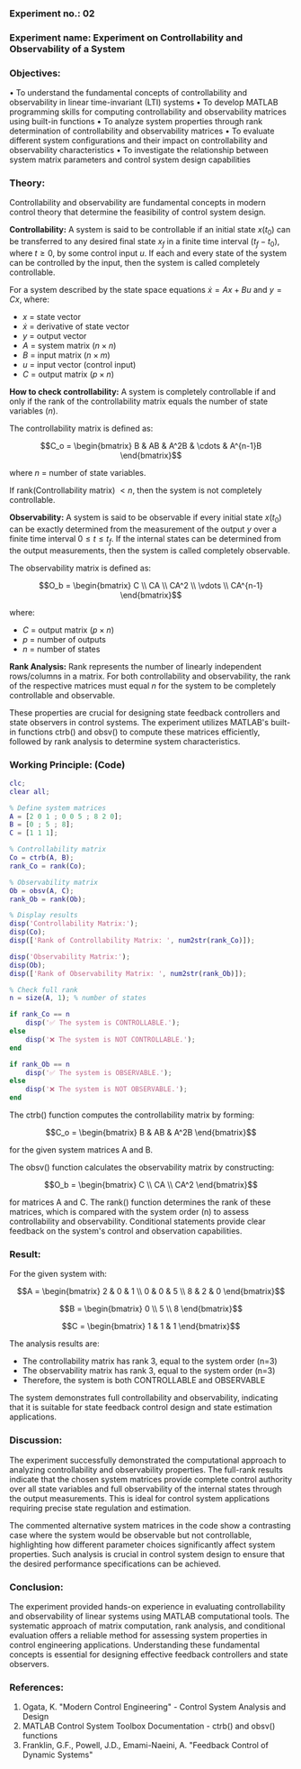 ### Experiment no.: 02
### Experiment name: Experiment on Controllability and Observability of a System
### Objectives:
• To understand the fundamental concepts of controllability and observability in linear time-invariant (LTI) systems
• To develop MATLAB programming skills for computing controllability and observability matrices using built-in functions
• To analyze system properties through rank determination of controllability and observability matrices
• To evaluate different system configurations and their impact on controllability and observability characteristics
• To investigate the relationship between system matrix parameters and control system design capabilities

### Theory:
Controllability and observability are fundamental concepts in modern control theory that determine the feasibility of control system design. 

**Controllability:**
A system is said to be controllable if an initial state $x(t_0)$ can be transferred to any desired final state $x_f$ in a finite time interval $(t_f - t_0)$, where $t \geq 0$, by some control input $u$. If each and every state of the system can be controlled by the input, then the system is called completely controllable.

For a system described by the state space equations $\dot{x} = Ax + Bu$ and $y = Cx$, where:
- $x$ = state vector
- $\dot{x}$ = derivative of state vector  
- $y$ = output vector
- $A$ = system matrix $(n \times n)$
- $B$ = input matrix $(n \times m)$
- $u$ = input vector (control input)
- $C$ = output matrix $(p \times n)$

**How to check controllability:**
A system is completely controllable if and only if the rank of the controllability matrix equals the number of state variables $(n)$.

The controllability matrix is defined as:

$$C_o = \begin{bmatrix} B & AB & A^2B & \cdots & A^{n-1}B \end{bmatrix}$$

where $n$ = number of state variables.

If rank(Controllability matrix) $< n$, then the system is not completely controllable.

**Observability:**
A system is said to be observable if every initial state $x(t_0)$ can be exactly determined from the measurement of the output $y$ over a finite time interval $0 \leq t \leq t_f$. If the internal states can be determined from the output measurements, then the system is called completely observable.

The observability matrix is defined as:

$$O_b = \begin{bmatrix} C \\ CA \\ CA^2 \\ \vdots \\ CA^{n-1} \end{bmatrix}$$

where:
- $C$ = output matrix $(p \times n)$
- $p$ = number of outputs
- $n$ = number of states

**Rank Analysis:**
Rank represents the number of linearly independent rows/columns in a matrix. For both controllability and observability, the rank of the respective matrices must equal $n$ for the system to be completely controllable and observable.

These properties are crucial for designing state feedback controllers and state observers in control systems. The experiment utilizes MATLAB's built-in functions ctrb() and obsv() to compute these matrices efficiently, followed by rank analysis to determine system characteristics.

### Working Principle: (Code)
```matlab
clc;
clear all;

% Define system matrices
A = [2 0 1 ; 0 0 5 ; 8 2 0];
B = [0 ; 5 ; 8];
C = [1 1 1];

% Controllability matrix
Co = ctrb(A, B);
rank_Co = rank(Co);

% Observability matrix
Ob = obsv(A, C);
rank_Ob = rank(Ob);

% Display results
disp('Controllability Matrix:');
disp(Co);
disp(['Rank of Controllability Matrix: ', num2str(rank_Co)]);

disp('Observability Matrix:');
disp(Ob);
disp(['Rank of Observability Matrix: ', num2str(rank_Ob)]);

% Check full rank
n = size(A, 1); % number of states

if rank_Co == n
    disp('✅ The system is CONTROLLABLE.');
else
    disp('❌ The system is NOT CONTROLLABLE.');
end

if rank_Ob == n
    disp('✅ The system is OBSERVABLE.');
else
    disp('❌ The system is NOT OBSERVABLE.');
end
```

The ctrb() function computes the controllability matrix by forming:

$$C_o = \begin{bmatrix} B & AB & A^2B \end{bmatrix}$$

for the given system matrices A and B. 

The obsv() function calculates the observability matrix by constructing:

$$O_b = \begin{bmatrix} C \\ CA \\ CA^2 \end{bmatrix}$$

for matrices A and C. The rank() function determines the rank of these matrices, which is compared with the system order (n) to assess controllability and observability. Conditional statements provide clear feedback on the system's control and observation capabilities.

### Result:
For the given system with:

$$A = \begin{bmatrix} 2 & 0 & 1 \\ 0 & 0 & 5 \\ 8 & 2 & 0 \end{bmatrix}$$

$$B = \begin{bmatrix} 0 \\ 5 \\ 8 \end{bmatrix}$$

$$C = \begin{bmatrix} 1 & 1 & 1 \end{bmatrix}$$

The analysis results are:
- The controllability matrix has rank 3, equal to the system order (n=3)
- The observability matrix has rank 3, equal to the system order (n=3)  
- Therefore, the system is both CONTROLLABLE and OBSERVABLE

The system demonstrates full controllability and observability, indicating that it is suitable for state feedback control design and state estimation applications.

### Discussion:
The experiment successfully demonstrated the computational approach to analyzing controllability and observability properties. The full-rank results indicate that the chosen system matrices provide complete control authority over all state variables and full observability of the internal states through the output measurements. This is ideal for control system applications requiring precise state regulation and estimation.

The commented alternative system matrices in the code show a contrasting case where the system would be observable but not controllable, highlighting how different parameter choices significantly affect system properties. Such analysis is crucial in control system design to ensure that the desired performance specifications can be achieved.

### Conclusion:
The experiment provided hands-on experience in evaluating controllability and observability of linear systems using MATLAB computational tools. The systematic approach of matrix computation, rank analysis, and conditional evaluation offers a reliable method for assessing system properties in control engineering applications. Understanding these fundamental concepts is essential for designing effective feedback controllers and state observers.

### References:
1. Ogata, K. "Modern Control Engineering" - Control System Analysis and Design
2. MATLAB Control System Toolbox Documentation - ctrb() and obsv() functions
3. Franklin, G.F., Powell, J.D., Emami-Naeini, A. "Feedback Control of Dynamic Systems"